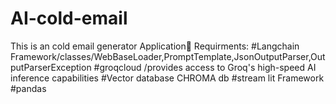 # AI-cold-email
This is an cold email generator Application📧
Requirments:
#Langchain Framework/classes/WebBaseLoader,PromptTemplate,JsonOutputParser,OutputParserException
#groqcloud /provides access to Groq's high-speed AI inference capabilities
#Vector database CHROMA db
#stream lit Framework
#pandas
